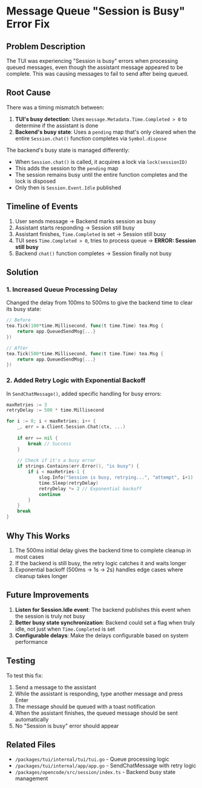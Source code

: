 # Message Queue "Session is Busy" Error Fix

## Problem Description

The TUI was experiencing "Session is busy" errors when processing queued messages, even though the assistant message appeared to be complete. This was causing messages to fail to send after being queued.

## Root Cause

There was a timing mismatch between:

1. **TUI's busy detection**: Uses `message.Metadata.Time.Completed > 0` to determine if the assistant is done
2. **Backend's busy state**: Uses a `pending` map that's only cleared when the entire `Session.chat()` function completes via `Symbol.dispose`

The backend's busy state is managed differently:
- When `Session.chat()` is called, it acquires a lock via `lock(sessionID)` 
- This adds the session to the `pending` map
- The session remains busy until the entire function completes and the lock is disposed
- Only then is `Session.Event.Idle` published

## Timeline of Events

1. User sends message → Backend marks session as busy
2. Assistant starts responding → Session still busy
3. Assistant finishes, `Time.Completed` is set → Session still busy
4. TUI sees `Time.Completed > 0`, tries to process queue → **ERROR: Session still busy**
5. Backend `chat()` function completes → Session finally not busy

## Solution

### 1. Increased Queue Processing Delay

Changed the delay from 100ms to 500ms to give the backend time to clear its busy state:

```go
// Before
tea.Tick(100*time.Millisecond, func(t time.Time) tea.Msg {
    return app.QueuedSendMsg{...}
})

// After  
tea.Tick(500*time.Millisecond, func(t time.Time) tea.Msg {
    return app.QueuedSendMsg{...}
})
```

### 2. Added Retry Logic with Exponential Backoff

In `SendChatMessage()`, added specific handling for busy errors:

```go
maxRetries := 3
retryDelay := 500 * time.Millisecond

for i := 0; i < maxRetries; i++ {
    _, err = a.Client.Session.Chat(ctx, ...)
    
    if err == nil {
        break // Success
    }
    
    // Check if it's a busy error
    if strings.Contains(err.Error(), "is busy") {
        if i < maxRetries-1 {
            slog.Info("Session is busy, retrying...", "attempt", i+1)
            time.Sleep(retryDelay)
            retryDelay *= 2 // Exponential backoff
            continue
        }
    }
    break
}
```

## Why This Works

1. The 500ms initial delay gives the backend time to complete cleanup in most cases
2. If the backend is still busy, the retry logic catches it and waits longer
3. Exponential backoff (500ms → 1s → 2s) handles edge cases where cleanup takes longer

## Future Improvements

1. **Listen for Session.Idle event**: The backend publishes this event when the session is truly not busy
2. **Better busy state synchronization**: Backend could set a flag when truly idle, not just when `Time.Completed` is set
3. **Configurable delays**: Make the delays configurable based on system performance

## Testing

To test this fix:

1. Send a message to the assistant
2. While the assistant is responding, type another message and press Enter
3. The message should be queued with a toast notification
4. When the assistant finishes, the queued message should be sent automatically
5. No "Session is busy" error should appear

## Related Files

- `/packages/tui/internal/tui/tui.go` - Queue processing logic
- `/packages/tui/internal/app/app.go` - SendChatMessage with retry logic
- `/packages/opencode/src/session/index.ts` - Backend busy state management